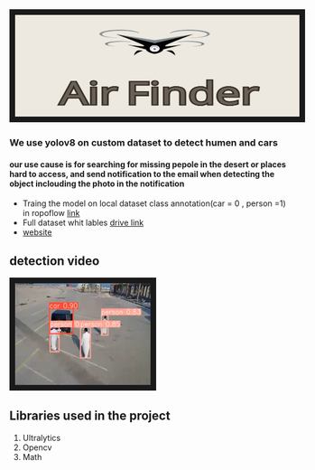 <img src="https://github.com/Faisal-1997/car_humane_detection/blob/master/notebooks/air%20finder.png" alt="Watch the series" width="1000" height="180" border="10" />

### We use yolov8 on custom dataset to detect humen and cars 
#### our use cause is for searching for missing pepole in the desert or places hard to access, and send notification to the email when detecting the object inclouding the photo in the notification

- Traing the model on local dataset class annotation(car = 0 , person =1) in ropoflow <a href="https://app.roboflow.com/faisalt5/airfinder/3" target="_blank"> link <a/>
- Full dataset whit lables <a href="https://drive.google.com/drive/folders/1E6o3plOD4dk4FNviIkdF5clSspf9R3xM?usp=drive_link" target="_blank">drive link<a/>
- <a href="https://airfinderapp-eljtznrgk5mrdkhjaalzff.streamlit.app/" target="_blank">website<a/>

## detection video
<a href="https://www.youtube.com/watch?v=-zF3a5BVEvc" target="_blank">
<img src="https://github.com/Faisal-1997/car_humane_detection/blob/master/notebooks/airfinder20.png?raw=true" alt="Watch the series" width="240" height="180" border="10" />
</a>


## Libraries used in the project
1. Ultralytics
2. Opencv
3. Math



